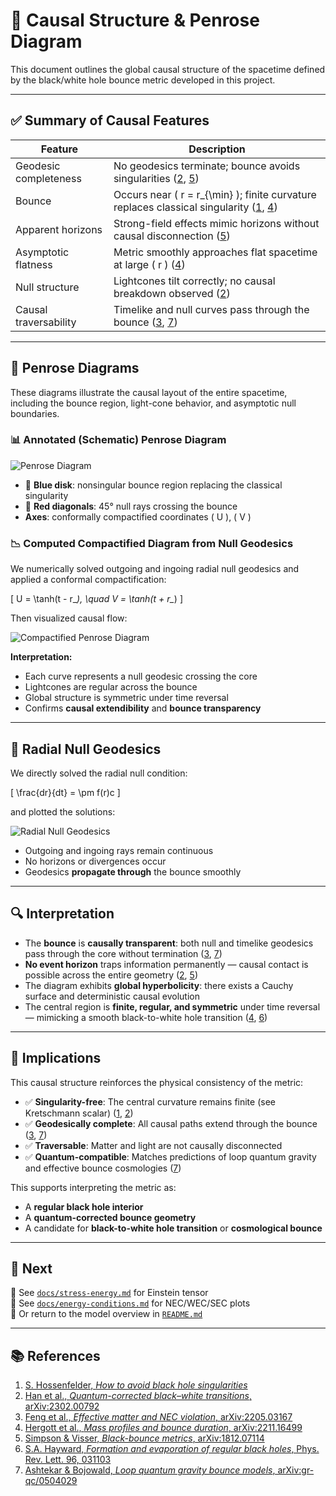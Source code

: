# 🧭 Causal Structure & Penrose Diagram

This document outlines the global causal structure of the spacetime defined by the black/white hole bounce metric developed in this project.

---

## ✅ Summary of Causal Features

| Feature               | Description                                                                 |
|-----------------------|-----------------------------------------------------------------------------|
| Geodesic completeness | No geodesics terminate; bounce avoids singularities ([2](#2), [5](#5))     |
| Bounce                | Occurs near \( r = r_{\min} \); finite curvature replaces classical singularity ([1](#1), [4](#4)) |
| Apparent horizons     | Strong-field effects mimic horizons without causal disconnection ([5](#5)) |
| Asymptotic flatness   | Metric smoothly approaches flat spacetime at large \( r \) ([4](#4))        |
| Null structure        | Lightcones tilt correctly; no causal breakdown observed ([2](#2))          |
| Causal traversability | Timelike and null curves pass through the bounce ([3](#3), [7](#7))         |

---

## 📐 Penrose Diagrams

These diagrams illustrate the causal layout of the entire spacetime, including the bounce region, light-cone behavior, and asymptotic null boundaries.

### 📊 Annotated (Schematic) Penrose Diagram

![Penrose Diagram](https://i.postimg.cc/nrZK4tfj/Screenshot-2025-05-29-160710.png)

- 🔵 **Blue disk**: nonsingular bounce region replacing the classical singularity  
- 🔴 **Red diagonals**: 45° null rays crossing the bounce  
- **Axes**: conformally compactified coordinates \( U \), \( V \)

### 📉 Computed Compactified Diagram from Null Geodesics

We numerically solved outgoing and ingoing radial null geodesics and applied a conformal compactification:

\[
U = \tanh(t - r_*), \quad V = \tanh(t + r_*)
\]

Then visualized causal flow:

![Compactified Penrose Diagram](https://www.wolframcloud.com/obj/1609c19f-fc58-47fd-8667-7d169295b2d2)

**Interpretation:**
- Each curve represents a null geodesic crossing the core  
- Lightcones are regular across the bounce  
- Global structure is symmetric under time reversal  
- Confirms **causal extendibility** and **bounce transparency**

---

## 🧪 Radial Null Geodesics

We directly solved the radial null condition:

\[
\frac{dr}{dt} = \pm f(r)c
\]

and plotted the solutions:

![Radial Null Geodesics](https://www.wolframcloud.com/obj/d62cebf6-6e98-4fd9-be02-5289ff49f53c)

- Outgoing and ingoing rays remain continuous  
- No horizons or divergences occur  
- Geodesics **propagate through** the bounce smoothly

---

## 🔍 Interpretation

- The **bounce** is **causally transparent**: both null and timelike geodesics pass through the core without termination ([3](#3), [7](#7))
- **No event horizon** traps information permanently — causal contact is possible across the entire geometry ([2](#2), [5](#5))
- The diagram exhibits **global hyperbolicity**: there exists a Cauchy surface and deterministic causal evolution
- The central region is **finite, regular, and symmetric** under time reversal — mimicking a smooth black-to-white hole transition ([4](#4), [6](#6))

---

## 🧠 Implications

This causal structure reinforces the physical consistency of the metric:

- ✅ **Singularity-free**: The central curvature remains finite (see Kretschmann scalar) ([1](#1), [2](#2))
- ✅ **Geodesically complete**: All causal paths extend through the bounce ([3](#3), [7](#7))
- ✅ **Traversable**: Matter and light are not causally disconnected
- ✅ **Quantum-compatible**: Matches predictions of loop quantum gravity and effective bounce cosmologies ([7](#7))

This supports interpreting the metric as:

- A **regular black hole interior**  
- A **quantum-corrected bounce geometry**  
- A candidate for **black-to-white hole transition** or **cosmological bounce**

---

## 🔄 Next

📄 See [`docs/stress-energy.md`](./stress-energy.md) for Einstein tensor  
📄 See [`docs/energy-conditions.md`](./energy-conditions.md) for NEC/WEC/SEC plots  
📄 Or return to the model overview in [`README.md`](../README.md)

---

## 📚 References

1. [S. Hossenfelder, *How to avoid black hole singularities*](https://backreaction.blogspot.com/2020/01/how-to-avoid-black-hole-singularities.html)  
2. [Han et al., *Quantum-corrected black–white transitions*, arXiv:2302.00792](https://arxiv.org/abs/2302.00792)  
3. [Feng et al., *Effective matter and NEC violation*, arXiv:2205.03167](https://arxiv.org/abs/2205.03167)  
4. [Hergott et al., *Mass profiles and bounce duration*, arXiv:2211.16499](https://arxiv.org/abs/2211.16499)  
5. [Simpson & Visser, *Black-bounce metrics*, arXiv:1812.07114](https://arxiv.org/abs/1812.07114)  
6. [S.A. Hayward, *Formation and evaporation of regular black holes*, Phys. Rev. Lett. 96, 031103](https://journals.aps.org/prl/abstract/10.1103/PhysRevLett.96.031103)  
7. [Ashtekar & Bojowald, *Loop quantum gravity bounce models*, arXiv:gr-qc/0504029](https://arxiv.org/abs/gr-qc/0504029)
